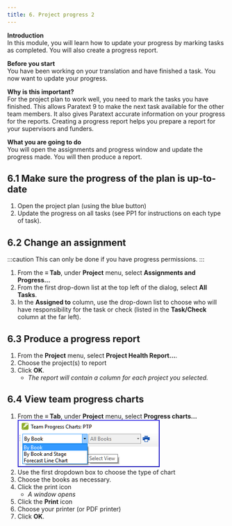 ```yaml
---
title: 6. Project progress 2
---
```

**Introduction**  
In this module, you will learn how to update your progress by marking tasks as completed. You will also create a progress report.

**Before you start**  
You have been working on your translation and have finished a task. You now want to update your progress.

**Why is this important?**   
For the project plan to work well, you need to mark the tasks you have finished. This allows Paratext 9 to make the next task available for the other team members. It also gives Paratext accurate information on your progress for the reports. Creating a progress report helps you prepare a report for your supervisors and funders.

**What you are going to do**  
You will open the assignments and progress window and update the progress made. You will then produce a report.



## 6.1 Make sure the progress of the plan is up-to-date
1.  Open the project plan (using the blue button)
1.  Update the progress on all tasks (see PP1 for instructions on each type of task).

## 6.2 Change an assignment
:::caution
This can only be done if you have progress permissions.
:::

1.  From the **≡ Tab**, under **Project** menu, select **Assignments and Progress…**
1.  From the first drop-down list at the top left of the dialog, select **All Tasks**.
1.  In the **Assigned to** column, use the drop-down list to choose who will have responsibility for the task or check (listed in the **Task/Check** column at the far left).


## 6.3 Produce a progress report
1.  From the **Project** menu, select **Project Health Report…**.
1.  Choose the project(s) to report
1.  Click **OK**.  
     -  *The report will contain a column for each project you selected.*
 
## 6.4 View team progress charts
1.  From the **≡ Tab**, under **Project** menu, select **Progress charts…**  
    ![](../media/c39b0bb812f828a6a704052c6f10ebf4.png)  
1.  Use the first dropdown box to choose the type of chart
1.  Choose the books as necessary.
1.  Click the print icon  
     -  *A window opens*
1.  Click the **Print** icon
1.  Choose your printer (or PDF printer)
1.  Click **OK**.

